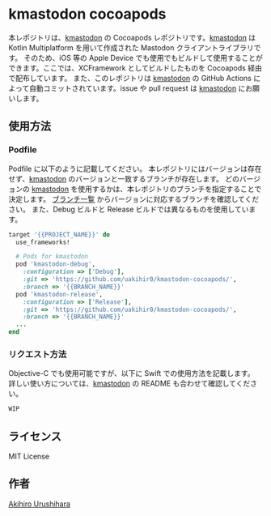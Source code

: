 # kmastodon cocoapods

本レポジトリは、[kmastodon] の Cocoapods レポジトリです。[kmastodon] は Kotlin Multiplatform を用いて作成された Mastodon クライアントライブラリです。
そのため、iOS 等の Apple Device でも使用でもビルドして使用することができます。ここでは、XCFramework としてビルドしたものを Cocoapods 経由で配布しています。
また、このレポジトリは [kmastodon] の GitHub Actions によって自動コミットされています。issue や pull request は [kmastodon] にお願いします。

## 使用方法

### Podfile

Podfile に以下のように記載してください。
本レポジトリにはバージョンは存在せず、[kmastodon] のバージョンと一致するブランチが存在します。
どのバージョンの [kmastodon] を使用するかは、本レポジトリのブランチを指定することで決定します。
[ブランチ一覧](https://github.com/uakihir0/kmastodon-cocoapods/branches) からバージョンに対応するブランチを確認してください。
また、Debug ビルドと Release ビルドでは異なるものを使用しています。

```ruby
target '{{PROJECT_NAME}}' do
  use_frameworks!

  # Pods for kmastodon
  pod 'kmastodon-debug', 
    :configuration => ['Debug'], 
    :git => 'https://github.com/uakihir0/kmastodon-cocoapods/', 
    :branch => '{{BRANCH_NAME}}'
  pod 'kmastodon-release', 
    :configuration => ['Release'], 
    :git => 'https://github.com/uakihir0/kmastodon-cocoapods/', 
    :branch => '{{BRANCH_NAME}}'
  ...
end
```

### リクエスト方法

Objective-C でも使用可能ですが、以下に Swift での使用方法を記載します。
詳しい使い方については、[kmastodon] の README も合わせて確認してください。

```swift
WIP
```

## ライセンス

MIT License

## 作者

[Akihiro Urushihara](https://github.com/uakihir0)


[kmastodon]: https://github.com/uakihir0/kmastodon